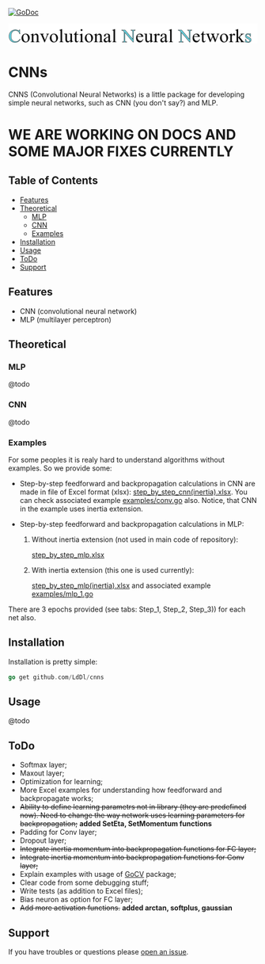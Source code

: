 [![GoDoc](https://godoc.org/github.com/golang/gddo?status.svg)](https://godoc.org/github.com/LdDl/cnns/nns)

![alt text](https://raw.githubusercontent.com/LdDl/cnns/master/cnns_png.png)

# CNNs #
CNNS (Convolutional Neural Networks) is a little package for developing simple neural networks, such as CNN (you don't say?) and MLP.

# WE ARE WORKING ON DOCS AND SOME MAJOR FIXES CURRENTLY

## Table of Contents

- [Features](#features)
- [Theoretical](#theoretical)
    - [MLP](#mlp)
    - [CNN](#cnn)
    - [Examples](#examples)
- [Installation](#installation)
- [Usage](#usage)
- [ToDo](#todo)
- [Support](#support)

## Features

- CNN (convolutional neural network)
- MLP (multilayer perceptron)

## Theoretical

### MLP
@todo
### CNN
@todo

### Examples

For some peoples it is realy hard to understand algorithms without examples. So we provide some:

* Step-by-step feedforward and backpropagation calculations in CNN are made in file of Excel format (xlsx): [step_by_step_cnn(inertia).xlsx](https://github.com/LdDl/cnns/blob/master/step_by_step_cnn(inertia).xlsx). You can check associated example [examples/conv.go](https://github.com/LdDl/cnns/blob/master/examples/conv.go) also. Notice, that CNN in the example uses inertia extension. 

* Step-by-step feedforward and backpropagation calculations in MLP:
    1) Without inertia extension (not used in main code of repository):

        [step_by_step_mlp.xlsx](https://github.com/LdDl/cnns/blob/master/step_by_step_mlp.xlsx)
    2) With inertia extension (this one is used currently):

        [step_by_step_mlp(inertia).xlsx](https://github.com/LdDl/cnns/blob/master/step_by_step_mlp(inertia).xlsx)
        and associated example [examples/mlp_1.go](https://github.com/LdDl/cnns/blob/master/examples/mlp_1.go)

There are 3 epochs provided (see tabs: Step_1, Step_2, Step_3)) for each net also.

## Installation

Installation is pretty simple:
```go
go get github.com/LdDl/cnns
```

## Usage

@todo

## ToDo

- Softmax layer;
- Maxout layer;
- Optimization for learning;
- More Excel examples for understanding how feedforward and backpropagate works;
- ~~Ability to define learning parametrs not in library (they are predefined now). Need to change the way network uses learning parameters for backpropagation;~~ **added SetEta, SetMomentum functions**
- Padding for Conv layer;
- Dropout layer;
- ~~Integrate inertia momentum into backpropagation functions for FC layer;~~
- ~~Integrate inertia momentum into backpropagation functions for Conv layer;~~
- Explain examples with usage of [GoCV](https://github.com/hybridgroup/gocv/#gocv) package;
- Clear code from some debugging stuff;
- Write tests (as addition to Excel files);
- Bias neuron as option for FC layer;
- ~~Add more activation functions.~~ **added arctan, softplus, gaussian**

## Support

If you have troubles or questions please [open an issue](https://github.com/LdDl/cnns/issues/new).